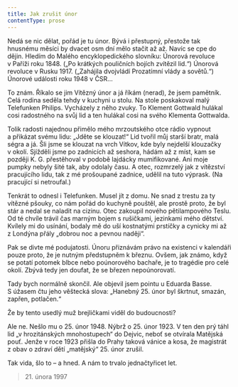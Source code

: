 ```yaml
---
title: Jak zrušit únor
contentType: prose
---
```


Nedá se nic dělat, pořád je tu únor. Bývá i přestupný, přestože tak hnusnému měsíci by dvacet osm dní mělo stačit až až. Navíc se cpe do dějin. Hledím do Malého encyklopedického slovníku: Únorová revoluce v Paříži roku 1848. („Po krátkých pouličních bojích zvítězil lid.“) Únorová revoluce v Rusku 1917. („Zahájila dvojvládí Prozatímní vlády a sovětů.“) Únorové události roku 1948 v ČSR…

To znám. Říkalo se jim Vítězný únor a já říkám (nerad), že jsem pamětník. Celá rodina seděla tehdy v kuchyni u stolu. Na stole poskakoval malý Telefunken Philips. Vycházely z něho zvuky. To Klement Gottwald hulákal cosi radostného na svůj lid a ten hulákal cosi na svého Klementa Gottwalda.

Tolik radosti najednou přimělo mého mrzoutského otce rádio vypnout a přikázat svému lidu: „Jděte se klouzat!“ Lid tvořil můj starší bratr, malá ségra a já. Šli jsme se klouzat na vrch Vítkov, kde byly nejdelší klouzačky v okolí. Sjížděli jsme po zadnicích až seshora, hádám až z míst, kam se později K. G. přestěhoval v podobě lajdácky mumifikované. Ani moje pumpky nebyly šité tak, aby odolaly času. A otec, rozmrzelý jak z vítězství pracujícího lidu, tak z mé prošoupané zadnice, udělil na tuto výprask. (Na pracující si netroufal.)

Tenkrát to odnesl i Telefunken. Musel jít z domu. Ne snad z trestu za ty vítězné pšouky, co nám pořád do kuchyně pouštěl, ale prostě proto, že byl stár a nedal se naladit na cizinu. Otec zakoupil nového pětilampového Teslu. Od té chvíle trávil čas marným bojem s rušičkami, jezinkami mého dětství. Kvílely mi do usínání, bodaly mě do uší kostnatými prstíčky a cynicky mi až z Londýna přály „dobrou noc a pevnou naději“.

Pak se divte mé podujatosti. Únoru přiznávám právo na existenci v kalendáři pouze proto, že je nutným předstupněm k březnu. Ovšem, jak známo, když se potatí potomek blbce nebo poúnorového bachaře, je to tragédie pro celé okolí. Zbývá tedy jen doufat, že se březen nepoúnorovatí.

Tady bych normálně skončil. Ale objevil jsem pointu u Eduarda Basse. S úžasem čtu jeho věštecká slova: „Hanebný 25. únor byl škrtnut, smazán, zapřen, potlačen.“

Že by tento usedlý muž brejličkami viděl do budoucnosti?

Ale ne. Nešlo mu o 25. únor 1948. Nýbrž o 25. únor 1923. V ten den prý táhl lid „v hrozitánských mnohostupech“ do Dejvic, neboť se otvírala Matějská pouť. Jenže v roce 1923 přišla do Prahy taková vánice a kosa, že magistrát z obav o zdraví dětí „matějský“ 25. únor zrušil.

Tak vida, šlo to – a hned. A nám to trvalo jednačtyřicet let.

> 21. února 1997
